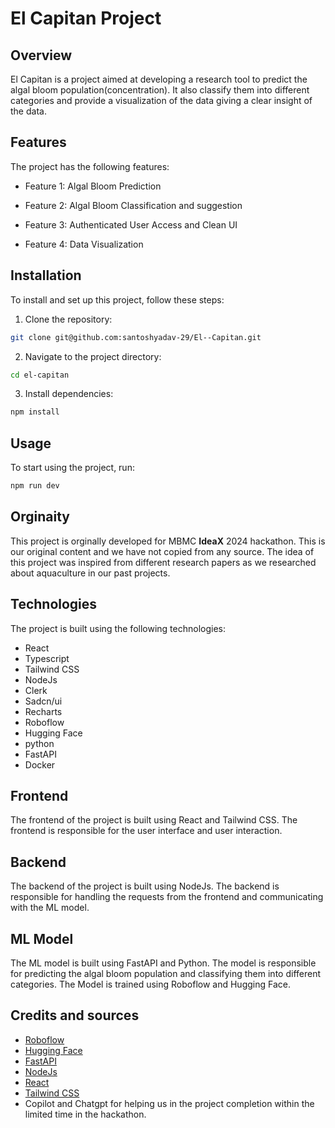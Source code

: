 # El Capitan Project

## Overview
El Capitan is a project aimed at developing a research tool to predict the algal bloom population(concentration). It also classify them into different categories and provide a visualization of the data giving a clear insight of the data.

## Features
The project has the following features:

- Feature 1: Algal Bloom Prediction
  
- Feature 2: Algal Bloom Classification and suggestion
- Feature 3: Authenticated User Access and Clean UI
- Feature 4: Data Visualization

## Installation
To install and set up this project, follow these steps:

1. Clone the repository:
  ```sh
  git clone git@github.com:santoshyadav-29/El--Capitan.git
  ```
2. Navigate to the project directory:
  ```sh
  cd el-capitan
  ```
3. Install dependencies:
  ```sh
  npm install
  ```

## Usage
To start using the project, run:
```sh
npm run dev
```

## Orginaity
This project is orginally developed for MBMC **IdeaX** 2024 hackathon. This is our original content and we have not copied from any source.
The idea of this project was inspired from different research papers as we researched about aquaculture in our past projects.


## Technologies
The project is built using the following technologies:

- React
- Typescript
- Tailwind CSS
- NodeJs
- Clerk
- Sadcn/ui
- Recharts
- Roboflow 
- Hugging Face
- python
- FastAPI
- Docker

## Frontend
The frontend of the project is built using React and Tailwind CSS. The frontend is responsible for the user interface and user interaction.

## Backend
The backend of the project is built using NodeJs. The backend is responsible for handling the requests from the frontend and communicating with the ML model.

## ML Model
The ML model is built using FastAPI and Python. The model is responsible for predicting the algal bloom population and classifying them into different categories. The Model is trained using Roboflow and Hugging Face.

## Credits and sources

- [Roboflow](https://roboflow.com/)
- [Hugging Face](https://huggingface.co/)
- [FastAPI](https://fastapi.tiangolo.com/)
- [NodeJs](https://nodejs.org/en/)
- [React](https://reactjs.org/)
- [Tailwind CSS](https://tailwindcss.com/)
- Copilot and Chatgpt for helping us in the project completion within the limited time in the hackathon.
  
 


